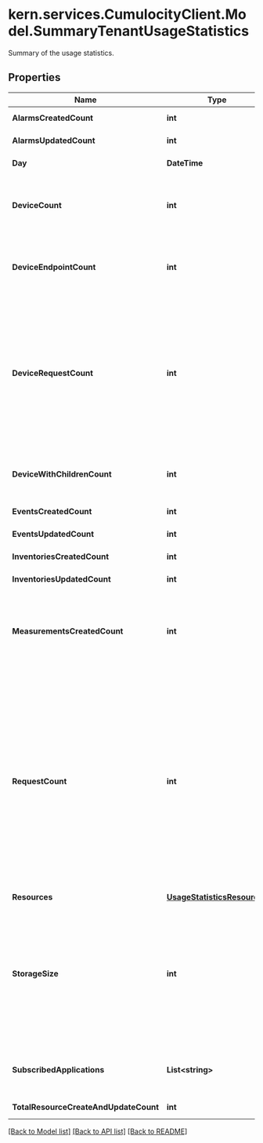 # kern.services.CumulocityClient.Model.SummaryTenantUsageStatistics
Summary of the usage statistics.

## Properties

Name | Type | Description | Notes
------------ | ------------- | ------------- | -------------
**AlarmsCreatedCount** | **int** | Number of created alarms. | [optional] 
**AlarmsUpdatedCount** | **int** | Number of updates made to the alarms. | [optional] 
**Day** | **DateTime** | Date of this usage statistics summary. | [optional] 
**DeviceCount** | **int** | Number of devices in the tenant identified by the fragment &#x60;c8y_IsDevice&#x60;. Updated only three times a day starting at 8:57, 16:57 and 23:57. | [optional] 
**DeviceEndpointCount** | **int** | Number of devices which do not have child devices. Updated only three times a day starting at 8:57, 16:57 and 23:57. | [optional] 
**DeviceRequestCount** | **int** | Number of requests that were issued only by devices against the tenant. Updated every 5 minutes. The following requests are not included:  * Requests made to &lt;kbd&gt;/user&lt;/kbd&gt;, &lt;kbd&gt;/tenant&lt;/kbd&gt; and &lt;kbd&gt;/application&lt;/kbd&gt; APIs * Application related requests (with &#x60;X-Cumulocity-Application-Key&#x60; header)  | [optional] 
**DeviceWithChildrenCount** | **int** | Number of devices with children. Updated only three times a day starting at 8:57, 16:57 and 23:57. | [optional] 
**EventsCreatedCount** | **int** | Number of created events. | [optional] 
**EventsUpdatedCount** | **int** | Number of updates made to the events. | [optional] 
**InventoriesCreatedCount** | **int** | Number of created managed objects. | [optional] 
**InventoriesUpdatedCount** | **int** | Number of updates made to the managed objects. | [optional] 
**MeasurementsCreatedCount** | **int** | Number of created measurements.  &gt; **&amp;#9432; Info:** Bulk creation of measurements is handled in a way that each measurement is counted individually.  | [optional] 
**RequestCount** | **int** | Number of requests that were made against the tenant. Updated every 5 minutes. The following requests are not included:  *  Internal SmartREST requests used to resolve templates *  Internal SLA monitoring requests *  Calls to any &lt;kbd&gt;/health&lt;/kbd&gt; endpoint *  Device bootstrap process requests related to configuring and retrieving device credentials *  Microservice SDK internal calls for applications and subscriptions  | [optional] 
**Resources** | [**UsageStatisticsResources**](UsageStatisticsResources.md) |  | [optional] 
**StorageSize** | **int** | Database storage in use, specified in bytes. It is affected by your retention rules and by the regularly running database optimization functions in Cumulocity IoT. If the size decreases, it does not necessarily mean that data was deleted. Updated only three times a day starting at 8:57, 16:57 and 23:57. | [optional] 
**SubscribedApplications** | **List&lt;string&gt;** | Names of the tenant subscribed applications. Updated only three times a day starting at 8:57, 16:57 and 23:57. | [optional] 
**TotalResourceCreateAndUpdateCount** | **int** | Sum of all inbound transfers. | [optional] 

[[Back to Model list]](../README.md#documentation-for-models) [[Back to API list]](../README.md#documentation-for-api-endpoints) [[Back to README]](../README.md)

